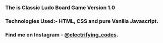 ### The is Classic Ludo Board Game Version 1.0 

### Technologies Used:- HTML, CSS and pure Vanilla Javascript.

### Find me on Instagram - [@electrifying_codes][Instagram].

[Instagram]: https://www.instagram.com/electrifying_codes